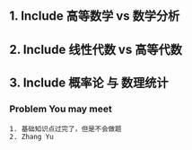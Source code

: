 ## 1. Include 高等数学 vs 数学分析
## 2. Include 线性代数 vs 高等代数
## 3. Include 概率论 与 数理统计

### Problem You may meet
    1. 基础知识点过完了，但是不会做题
    2. Zhang Yu 
